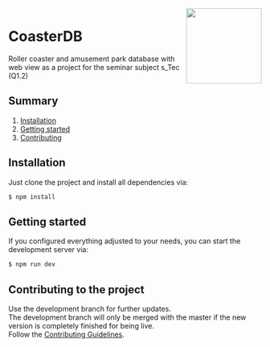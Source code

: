 <img align="right" src="https://github.com/discord-jda/JDA/blob/assets/assets/readme/logo.png?raw=true" height="150" width="150">

# CoasterDB
Roller coaster and amusement park database with web view as a project for the seminar subject s_Tec (Q1.2)

## Summary
1. [Installation](#installation)
2. [Getting started](#getting-started)
3. [Contributing](#contributing-to-the-project)

## Installation
Just clone the project and install all dependencies via:
```sh
$ npm install
```

## Getting started
If you configured everything adjusted to your needs, you can start the development server via:
```sh
$ npm run dev
```

## Contributing to the project
Use the development branch for further updates.<br> 
The development branch will only be merged with the master if the new version is completely finished for being live.<br>
Follow the [Contributing Guidelines](https://github.com/MiauRizius/CoasterDB/blob/master/.github/CONTRIBUTING.md).